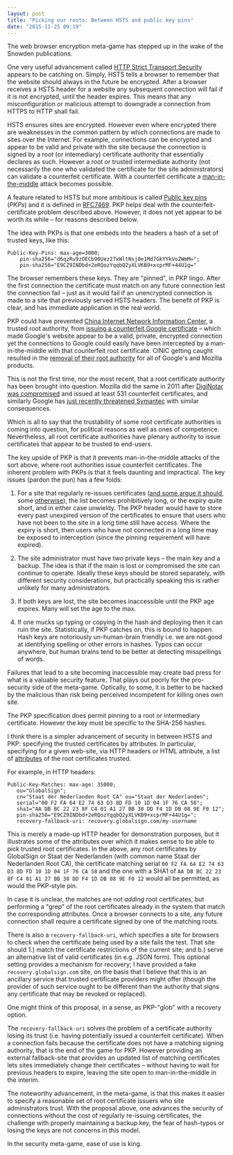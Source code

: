 ```yaml
---
layout: post
title: "Picking our roots: Between HSTS and public key pins"
date: "2015-11-25 09:19"
---
```



The web browser encryption meta-game has stepped up in the wake of the Snowden publications.

One very useful advancement called [HTTP Strict Transport Security](https://en.wikipedia.org/wiki/HTTP_Strict_Transport_Security) appears to be catching on.  Simply, HSTS tells a browser to remember that the website should always in the future be encrypted.  After a browser receives a HSTS header for a website any subsequent connection will fail if it is not encrypted, until the header expires.  This means that any misconfiguration or malicious attempt to downgrade a connection from HTTPS to HTTP shall fail.

HSTS ensures sites are encrypted.  However even where encrypted there are weaknesses in the common pattern by which connections are made to sites over the Internet. For example, connections can be encrypted and appear to be valid and private with the site because the connection is signed by a root (or intemediary) certificate authority that essentially declares as such. However a root or trusted intermediate authority (not necessarily the one who validated the certificate for the site administrators) can validate a counterfeit certificate.  With a counterfeit certificate a [man-in-the-middle](https://en.wikipedia.org/wiki/Man-in-the-middle_attack) attack becomes possible.

A feature related to HSTS but more ambitious is called [Public key pins](https://ipsec.pl/ssl/2014/public-key-pins-new-safeguard-https-websites.html) (*PKPs*) and it is defined in [RFC7469](https://tools.ietf.org/html/rfc7469). PKP helps deal with the counterfeit-certificate problem described above. However, it does not yet appear to be worth its while – for reasons described below.

The idea with PKPs is that one embeds into the headers a hash of a set of trusted keys, like this:

```
Public-Key-Pins: max-age=3000;
    pin-sha256="d6qzRu9zOECb90Uez27xWltNsj0e1Md7GkYYkVoZWmM=";
    pin-sha256="E9CZ9INDbd+2eRQozYqqbQ2yXLVKB9+xcprMF+44U1g="
```

The browser remembers these keys.  They are "pinned", in PKP lingo.  After the first connection the certificate must match on any future connection lest the connection fail – just as it would fail if an unencrypted connection is made to a site that previously served HSTS headers.  The benefit of PKP is clear, and has immediate application in the real world.

PKP could have prevented [China Internet Network Information Center](http://www1.cnnic.cn/index.htm), a trusted root authority, from [issuing a counterfeit Google certificate](http://techcrunch.com/2015/04/01/google-cnnic/) – which made Google's website appear to be a valid, private, encrypted connection yet the connections to Google could easily have been intercepted by a man-in-the-middle with that counterfeit root certificate.  CINIC getting caught resulted in the [removal of their root authority](http://arstechnica.com/security/2015/04/google-chrome-will-banish-chinese-certificate-authority-for-breach-of-trust/) for all of Google's and Mozilla products.

This is not the first time, nor the most recent, that a root certificate authority has been brought into question.  Mozilla did the same in 2011 after [DigiNotar was compromised](http://www.theregister.co.uk/2011/09/08/mozilla_certificate_authority_audit/) and issued at least 531 counterfeit certificates, and similarly Google has [just recently threatened Symantec](http://www.theregister.co.uk/2015/10/29/google_symantec_dodgy_certs/) with similar consequences.

Which is all to say that the trustability of some root certificate authorities is coming into question, for political reasons as well as ones of competence. Nevertheless, all root certificate authorities have plenary authority to issue certificates that appear to be trusted to end-users.

The key upside of PKP is that it prevents man-in-the-middle attacks of the sort above, where root authorities issue counterfeit certificates.  The inherent problem with PKPs is that it feels daunting and impractical.  The key issues (pardon the pun) has a few folds:

1. For a site that regularly re-issues certificates ([and some argue it should](https://letsencrypt.org/2015/11/09/why-90-days.html), some [otherwise](https://community.letsencrypt.org/t/pros-and-cons-of-90-day-certificate-lifetimes/4621)), the list becomes prohibitively long, or the expiry quite short, and in either case unwieldy.  The PKP header would have to store every past unexpired version of the certificates to ensure that users who have not been to the site in a long time still have access.  Where the expiry is short, then users who have not connected in a long time may be exposed to interception (since the pinning requirement will have expired).

2. The site administrator must have two private keys – the main key and a backup.  The idea is that if the main is lost or compromised the site can continue to operate.  Ideally these keys should be stored separately, with different security considerations, but practically speaking this is rather unlikely for many administrators.

3. If both keys are lost, the site becomes inaccessible until the PKP age expires.  Many will set the age to the max.

4. If one mucks up typing or copying in the hash and deploying then it can ruin the site.  Statistically, if PKP catches on, this is bound to happen. Hash keys are notoriously un-human-brain friendly i.e. we are not good at identifying spelling or other errors in hashes.  Typos can occur anywhere, but human brains tend to be better at detecting misspellings of words.

Failures that lead to a site becoming inaccessible may create bad press for what is a valuable security feature. That plays out poorly for the pro-security side of the meta-game.  Optically, to some, it is better to be hacked by the malicious than risk being perceived incompetent for killing ones own site.

The PKP specification does permit pinning to a root or intermediary certificate.  However the key must be specific to the SHA-256 hashes.

I think there is a simpler advancement of security in between HSTS and PKP:  specifying the trusted certificates by attributes.  In particular, specifying for a given web-site, via HTTP headers or HTML attribute, a list of [attributes](https://en.wikipedia.org/wiki/X.509) of the root certificates trusted.

For example, in HTTP headers:

```
Public-Key-Matches: max-age: 35000;
   ou="GlobalSign";
   cn="Staat der Nederlanden Root CA" ou="Staat der Nederlanden";
   serial="00 F2 FA 64 E2 74 63 D3 8D FD 10 1D 04 1F 76 CA 58";
   sha1="AA DB BC 22 23 8F C4 01 A1 27 BB 38 DD F4 1D DB 08 9E F0 12";
   pin-sha256="E9CZ9INDbd+2eRQozYqqbQ2yXLVKB9+xcprMF+44U1g=";
   recovery-fallback-uri: recovery.globalsign.com/my-username
```

This is merely a made-up HTTP header for demonstration purposes, but it illustrates some of the attributes over which it makes sense to be able to pick trusted root certificates.  In the above, any root certificates by GlobalSign or Staat der Nederlanden (with common name Staat der Nederlanden Root CA), the certificate matching serial `00 F2 FA 64 E2 74 63 D3 8D FD 10 1D 04 1F 76 CA 58` and the one with a SHA1 of `AA DB BC 22 23 8F C4 01 A1 27 BB 38 DD F4 1D DB 08 9E F0 12` would all be permitted, as would the PKP-style pin.

In case it is unclear, the matches are not *adding* root certificates, but performing a "grep" of the root certificates already in the system that match the corresponding attributes.  Once a browser connects to a site, any future connection shall require a certificate signed by one of the matching roots.

There is also a `recovery-fallback-uri`, which specifies a site for browsers to check when the certificate being used by a site fails the test.  That site should 1.) match the certificate restrictions of the current site; and b.) serve an alternative list of valid certificates (in e.g. JSON form).  This optional setting provides a mechanism for recovery; I have provided a fake `recovery.globalsign.com` site, on the basis that I believe that this is an ancillary service that trusted certificate providers might offer (though the provider of such service ought to be different than the authority that signs any certificate that may be revoked or replaced).

One might think of this proposal, in a sense, as PKP-"glob" with a recovery option.

The `recovery-fallback-uri` solves the problem of a certificate authority losing its trust (i.e. having potentially issued a counterfeit certificate).  When a connection fails because the certificate does not have a matching signing authority, that is the end of the game for PKP.  However providing an external fallback-site that provides an updated list of matching certificates lets sites immediately change their certificates – without having to wait for previous headers to expire, leaving the site open to man-in-the-middle in the interim.

The noteworthy advancement, in the meta-game, is that this makes it easier to specify a reasonable set of root certificate issuers who site administrators trust.  With the proposal above, one advances the security of connections without the cost of regularly re-issuing certificates, the challenge with properly maintaining a backup key, the fear of hash-typos or losing the keys are not concerns in this model.

In the security meta-game, ease of use is king.
